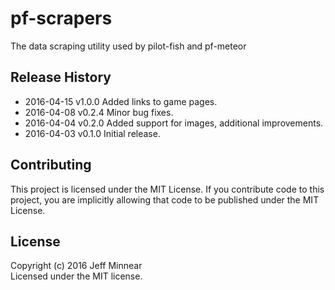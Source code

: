 # pf-scrapers

The data scraping utility used by pilot-fish and pf-meteor

## Release History
+ 2016-04-15 v1.0.0 Added links to game pages.
+ 2016-04-08 v0.2.4 Minor bug fixes.
+ 2016-04-04 v0.2.0 Added support for images, additional improvements.
+ 2016-04-03 v0.1.0 Initial release.

## Contributing
This project is licensed under the MIT License. If you contribute code to this project, you are implicitly allowing that code to be published under the MIT License.

## License
Copyright (c) 2016 Jeff Minnear  
Licensed under the MIT license.
